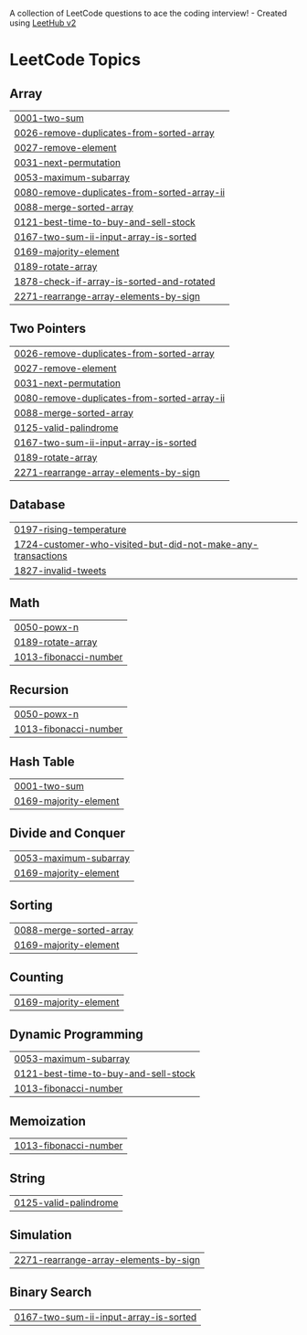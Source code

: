 A collection of LeetCode questions to ace the coding interview! - Created using [LeetHub v2](https://github.com/arunbhardwaj/LeetHub-2.0)
<!---LeetCode Topics Start-->
# LeetCode Topics
## Array
|  |
| ------- |
| [0001-two-sum](https://github.com/eshu1905/leetcode/tree/master/0001-two-sum) |
| [0026-remove-duplicates-from-sorted-array](https://github.com/eshu1905/leetcode/tree/master/0026-remove-duplicates-from-sorted-array) |
| [0027-remove-element](https://github.com/eshu1905/leetcode/tree/master/0027-remove-element) |
| [0031-next-permutation](https://github.com/eshu1905/leetcode/tree/master/0031-next-permutation) |
| [0053-maximum-subarray](https://github.com/eshu1905/leetcode/tree/master/0053-maximum-subarray) |
| [0080-remove-duplicates-from-sorted-array-ii](https://github.com/eshu1905/leetcode/tree/master/0080-remove-duplicates-from-sorted-array-ii) |
| [0088-merge-sorted-array](https://github.com/eshu1905/leetcode/tree/master/0088-merge-sorted-array) |
| [0121-best-time-to-buy-and-sell-stock](https://github.com/eshu1905/leetcode/tree/master/0121-best-time-to-buy-and-sell-stock) |
| [0167-two-sum-ii-input-array-is-sorted](https://github.com/eshu1905/leetcode/tree/master/0167-two-sum-ii-input-array-is-sorted) |
| [0169-majority-element](https://github.com/eshu1905/leetcode/tree/master/0169-majority-element) |
| [0189-rotate-array](https://github.com/eshu1905/leetcode/tree/master/0189-rotate-array) |
| [1878-check-if-array-is-sorted-and-rotated](https://github.com/eshu1905/leetcode/tree/master/1878-check-if-array-is-sorted-and-rotated) |
| [2271-rearrange-array-elements-by-sign](https://github.com/eshu1905/leetcode/tree/master/2271-rearrange-array-elements-by-sign) |
## Two Pointers
|  |
| ------- |
| [0026-remove-duplicates-from-sorted-array](https://github.com/eshu1905/leetcode/tree/master/0026-remove-duplicates-from-sorted-array) |
| [0027-remove-element](https://github.com/eshu1905/leetcode/tree/master/0027-remove-element) |
| [0031-next-permutation](https://github.com/eshu1905/leetcode/tree/master/0031-next-permutation) |
| [0080-remove-duplicates-from-sorted-array-ii](https://github.com/eshu1905/leetcode/tree/master/0080-remove-duplicates-from-sorted-array-ii) |
| [0088-merge-sorted-array](https://github.com/eshu1905/leetcode/tree/master/0088-merge-sorted-array) |
| [0125-valid-palindrome](https://github.com/eshu1905/leetcode/tree/master/0125-valid-palindrome) |
| [0167-two-sum-ii-input-array-is-sorted](https://github.com/eshu1905/leetcode/tree/master/0167-two-sum-ii-input-array-is-sorted) |
| [0189-rotate-array](https://github.com/eshu1905/leetcode/tree/master/0189-rotate-array) |
| [2271-rearrange-array-elements-by-sign](https://github.com/eshu1905/leetcode/tree/master/2271-rearrange-array-elements-by-sign) |
## Database
|  |
| ------- |
| [0197-rising-temperature](https://github.com/eshu1905/leetcode/tree/master/0197-rising-temperature) |
| [1724-customer-who-visited-but-did-not-make-any-transactions](https://github.com/eshu1905/leetcode/tree/master/1724-customer-who-visited-but-did-not-make-any-transactions) |
| [1827-invalid-tweets](https://github.com/eshu1905/leetcode/tree/master/1827-invalid-tweets) |
## Math
|  |
| ------- |
| [0050-powx-n](https://github.com/eshu1905/leetcode/tree/master/0050-powx-n) |
| [0189-rotate-array](https://github.com/eshu1905/leetcode/tree/master/0189-rotate-array) |
| [1013-fibonacci-number](https://github.com/eshu1905/leetcode/tree/master/1013-fibonacci-number) |
## Recursion
|  |
| ------- |
| [0050-powx-n](https://github.com/eshu1905/leetcode/tree/master/0050-powx-n) |
| [1013-fibonacci-number](https://github.com/eshu1905/leetcode/tree/master/1013-fibonacci-number) |
## Hash Table
|  |
| ------- |
| [0001-two-sum](https://github.com/eshu1905/leetcode/tree/master/0001-two-sum) |
| [0169-majority-element](https://github.com/eshu1905/leetcode/tree/master/0169-majority-element) |
## Divide and Conquer
|  |
| ------- |
| [0053-maximum-subarray](https://github.com/eshu1905/leetcode/tree/master/0053-maximum-subarray) |
| [0169-majority-element](https://github.com/eshu1905/leetcode/tree/master/0169-majority-element) |
## Sorting
|  |
| ------- |
| [0088-merge-sorted-array](https://github.com/eshu1905/leetcode/tree/master/0088-merge-sorted-array) |
| [0169-majority-element](https://github.com/eshu1905/leetcode/tree/master/0169-majority-element) |
## Counting
|  |
| ------- |
| [0169-majority-element](https://github.com/eshu1905/leetcode/tree/master/0169-majority-element) |
## Dynamic Programming
|  |
| ------- |
| [0053-maximum-subarray](https://github.com/eshu1905/leetcode/tree/master/0053-maximum-subarray) |
| [0121-best-time-to-buy-and-sell-stock](https://github.com/eshu1905/leetcode/tree/master/0121-best-time-to-buy-and-sell-stock) |
| [1013-fibonacci-number](https://github.com/eshu1905/leetcode/tree/master/1013-fibonacci-number) |
## Memoization
|  |
| ------- |
| [1013-fibonacci-number](https://github.com/eshu1905/leetcode/tree/master/1013-fibonacci-number) |
## String
|  |
| ------- |
| [0125-valid-palindrome](https://github.com/eshu1905/leetcode/tree/master/0125-valid-palindrome) |
## Simulation
|  |
| ------- |
| [2271-rearrange-array-elements-by-sign](https://github.com/eshu1905/leetcode/tree/master/2271-rearrange-array-elements-by-sign) |
## Binary Search
|  |
| ------- |
| [0167-two-sum-ii-input-array-is-sorted](https://github.com/eshu1905/leetcode/tree/master/0167-two-sum-ii-input-array-is-sorted) |
<!---LeetCode Topics End-->
